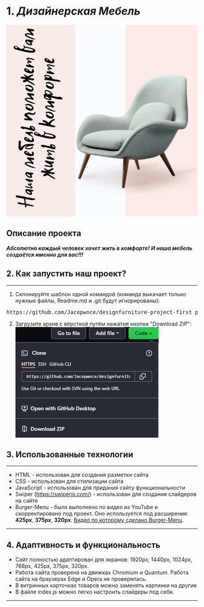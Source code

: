 # 1. *Дизайнерская Мебель*
![](img/readme/desscription.png)

## Описание проекта
***Абсолютно каждый человек хочет жить в комфорте! И наша мебель создаётся именно для вас!!!***


## 2. Как запустить наш проект?
___

1. Склонируйте шаблон одной командой (команда выкачает только нужные файлы, Readme.md и .git будут игнорированы):

<pre>https://github.com/Jacepwnce/designfurniture-project-first_project-.git</pre>
 
 2. Загрузите архив с вёрсткой путём нажатия кнопки "Download ZIP":
   ![](img/readme/zip.png)

   ## 3. Использованные технологии
   ___
   - HTML - использован для создания разметки сайта
 - CSS - использован для стилизации сайта
 - JavaScript - использован для придания сайту функциональности
 - Swiper (https://swiperjs.com/) - использован для создания слайдеров на сайте
 - Burger-Menu - было выполнено по видео из YouTube и скорректировано под проект. Оно используется под расширения: **425px**, **375px**, **320px**. [Видео по которому сделано Burger-Menu](https://www.youtube.com/watch?v=chJQofBSx94&t=1116s).   
___
## 4. Адаптивность и функциональность

- Сайт полностью адаптирован для экранов: 1920px, 1440px, 1024px, 768px, 425px, 375px, 320px.
 - Работа сайта проверена на движках Chromium и Quantum. Работа сайта на браузерах Edge и Opera не проверялась.
 - В витринных карточках товаров можно заменять картинки на другие
 - В файле index.js можно легко настроить слайдеры под себя.
___


